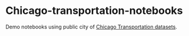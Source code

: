 # Chicago-transportation-notebooks
Demo notebooks using public city of [Chicago Transportation datasets](https://data.cityofchicago.org/browse?category=Transportation).
